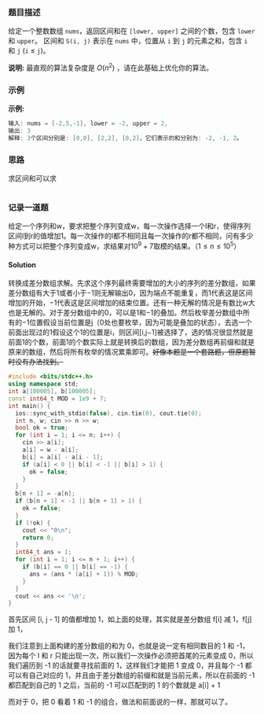 ### 题目描述

给定一个整数数组 `nums`，返回区间和在 `[lower, upper]` 之间的个数，包含 `lower` 和 `upper`。
 区间和 `S(i, j)` 表示在 `nums` 中，位置从 `i` 到 `j` 的元素之和，包含 `i` 和 `j` (`i` ≤ `j`)。

**说明:**
 最直观的算法复杂度是 $O(n^2)$ ，请在此基础上优化你的算法。

### 示例

**示例:**

```C++
输入: nums = [-2,5,-1], lower = -2, upper = 2,
输出: 3 
解释: 3个区间分别是: [0,0], [2,2], [0,2]，它们表示的和分别为: -2, -1, 2。
```

### 思路

求区间和可以求

```C++

```

### 记录一道题

给定一个序列和w，要求把整个序列变成w，每一次操作选择一个l和r，使得序列区间l到r的值增加1。每一次操作的l都不相同且每一次操作的r都不相同，问有多少种方式可以把整个序列变成w，求结果对$10^9+7$取模的结果。（$1≤n≤10^5$）

#### Solution

转换成差分数组求解。先求这个序列最终需要增加的大小的序列的差分数组，如果差分数组有大于1或者小于−1则无解输出0，因为端点不能重复，而1代表这是区间增加的开始，−1代表这是区间增加的结束位置。还有一种无解的情况是有数比w大也是无解的。对于差分数组中的0，可以是1和−1的叠加。然后枚举差分数组中所有的−1位置假设当前位置是j（0处也要枚举，因为可能是叠加的状态），去选一个前面出现过的1假设这个1的位置是i，则区间[i,j−1]被选择了，选的情况很显然就是前面1的个数，前面1的个数实际上就是转换后的数组，因为差分数组再前缀和就是原来的数组，然后将所有枚举的情况累乘即可。~~好像本题是一个套路题，但原题暂时没有办法找到。~~

```C++
#include <bits/stdc++.h>
using namespace std;
int a[100005], b[100005];
const int64_t MOD = 1e9 + 7;
int main() {
  ios::sync_with_stdio(false), cin.tie(0), cout.tie(0);
  int n, w; cin >> n >> w;
  bool ok = true;
  for (int i = 1; i <= n; i++) {
    cin >> a[i];
    a[i] = w - a[i];
    b[i] = a[i] - a[i - 1];
    if (a[i] < 0 || b[i] < -1 || b[i] > 1) {
      ok = false;
    }
  }
  b[n + 1] = -a[n];
  if (b[n + 1] < -1 || b[n + 1] > 1) {
    ok = false;
  }
  if (!ok) {
    cout << "0\n";
    return 0;
  }
  int64_t ans = 1;
  for (int i = 1; i <= n + 1; i++) {
    if (b[i] == 0 || b[i] == -1) {
      ans = (ans * (a[i] + 1)) % MOD;
    }
  }
  cout << ans << '\n';
}
```

首先区间 [i, j - 1] 的值都增加 1，如上面的处理，其实就是差分数组 f[i] 减 1，f[j] 加 1，

我们注意到上面构建的差分数组的和为 0，也就是说一定有相同数目的 1 和 -1，因为每个 l 和 r 只能出现一次，所以我们一次操作必须把首尾的元素变成 0，所以我们遍历到 -1 的话就要寻找前面的 1，这样我们才能把 1 变成 0，并且每个 -1 都可以有自己对应的 1，并且由于差分数组的前缀和就是当前元素，所以在前面的 -1 都匹配到自己的 1 之后，当前的 -1 可以匹配到的 1 的个数就是 a[i] + 1

而对于 0，把 0 看着 1 和 -1 的组合，做法和前面说的一样，那就可以了。